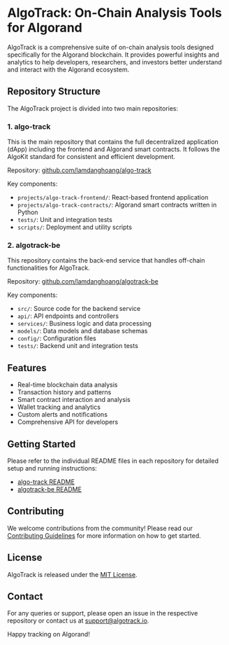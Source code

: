 # AlgoTrack: On-Chain Analysis Tools for Algorand

AlgoTrack is a comprehensive suite of on-chain analysis tools designed specifically for the Algorand blockchain. It provides powerful insights and analytics to help developers, researchers, and investors better understand and interact with the Algorand ecosystem.

## Repository Structure

The AlgoTrack project is divided into two main repositories:

### 1. algo-track

This is the main repository that contains the full decentralized application (dApp) including the frontend and Algorand smart contracts. It follows the AlgoKit standard for consistent and efficient development.

Repository: [github.com/lamdanghoang/algo-track](https://github.com/lamdanghoang/algo-track)

Key components:
- `projects/algo-track-frontend/`: React-based frontend application
- `projects/algo-track-contracts/`: Algorand smart contracts written in Python
- `tests/`: Unit and integration tests
- `scripts/`: Deployment and utility scripts

### 2. algotrack-be

This repository contains the back-end service that handles off-chain functionalities for AlgoTrack.

Repository: [github.com/lamdanghoang/algotrack-be](https://github.com/lamdanghoang/algotrack-be)

Key components:
- `src/`: Source code for the backend service
- `api/`: API endpoints and controllers
- `services/`: Business logic and data processing
- `models/`: Data models and database schemas
- `config/`: Configuration files
- `tests/`: Backend unit and integration tests

## Features

- Real-time blockchain data analysis
- Transaction history and patterns
- Smart contract interaction and analysis
- Wallet tracking and analytics
- Custom alerts and notifications
- Comprehensive API for developers

## Getting Started

Please refer to the individual README files in each repository for detailed setup and running instructions:

- [algo-track README](https://github.com/lamdanghoang/algo-track/README.md)
- [algotrack-be README](https://github.com/lamdanghoang/algotrack-be/README.md)

## Contributing

We welcome contributions from the community! Please read our [Contributing Guidelines](CONTRIBUTING.md) for more information on how to get started.

## License

AlgoTrack is released under the [MIT License](LICENSE).

## Contact

For any queries or support, please open an issue in the respective repository or contact us at support@algotrack.io.

Happy tracking on Algorand!
